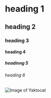# heading 1
## heading 2
### heading 3
#### heading 4
##### headinng 5
###### heading 6
![Image of Yaktocat](https://octodex.github.com/images/yaktocat.png)
